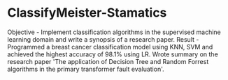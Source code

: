 # ClassifyMeister-Stamatics

Objective - Implement classification algorithms in the supervised machine learning domain and write a synopsis of a research paper.
Result - Programmed a breast cancer classification model using KNN, SVM and achieved the highest accuracy of 98.1% using LR.
         Wrote summary on the research paper 'The application of Decision Tree and Random Forrest algorithms in the primary transformer fault evaluation'.
